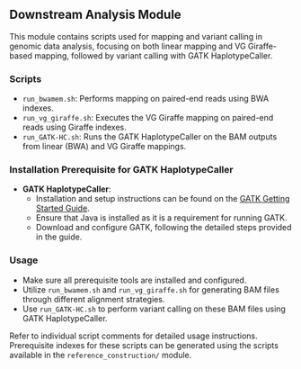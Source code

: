 ## Downstream Analysis Module

This module contains scripts used for mapping and variant calling in genomic data analysis, focusing on both linear mapping and VG Giraffe-based mapping, followed by variant calling with GATK HaplotypeCaller.

### Scripts
- `run_bwamem.sh`: Performs mapping on paired-end reads using BWA indexes.
- `run_vg_giraffe.sh`: Executes the VG Giraffe mapping on paired-end reads using Giraffe indexes.
- `run_GATK-HC.sh`: Runs the GATK HaplotypeCaller on the BAM outputs from linear (BWA) and VG Giraffe mappings.

### Installation Prerequisite for GATK HaplotypeCaller
- **GATK HaplotypeCaller**:
  - Installation and setup instructions can be found on the [GATK Getting Started Guide](https://gatk.broadinstitute.org/hc/en-us/articles/360036194592-Getting-started-with-GATK4).
  - Ensure that Java is installed as it is a requirement for running GATK.
  - Download and configure GATK, following the detailed steps provided in the guide.

### Usage
- Make sure all prerequisite tools are installed and configured.
- Utilize `run_bwamem.sh` and `run_vg_giraffe.sh` for generating BAM files through different alignment strategies.
- Use `run_GATK-HC.sh` to perform variant calling on these BAM files using GATK HaplotypeCaller.

Refer to individual script comments for detailed usage instructions. Prerequisite indexes for these scripts can be generated using the scripts available in the `reference_construction/` module.

